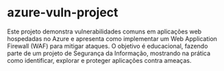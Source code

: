 # azure-vuln-project
Este projeto demonstra vulnerabilidades comuns em aplicações web hospedadas no Azure e apresenta como implementar um Web Application Firewall (WAF) para mitigar ataques. O objetivo é educacional, fazendo parte de um projeto de Segurança da Informação, mostrando na prática como identificar, explorar e proteger aplicações contra ameaças.
